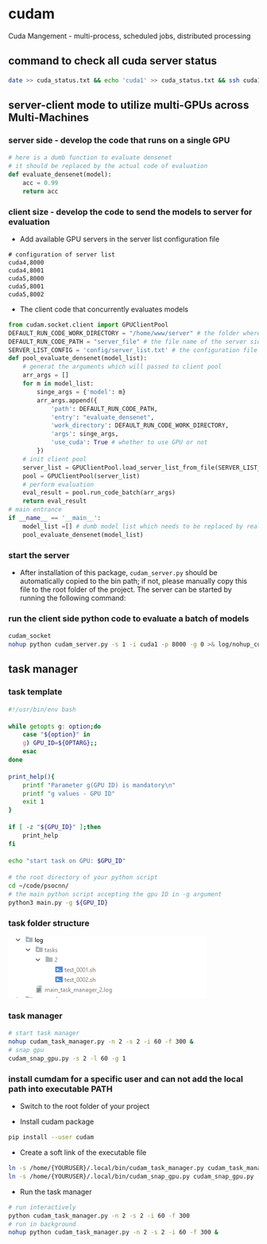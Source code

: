 # cudam
Cuda Mangement - multi-process, scheduled jobs, distributed processing

## command to check all cuda server status

```bash
date >> cuda_status.txt && echo 'cuda1' >> cuda_status.txt && ssh cuda1 'nvidia-smi' >> cuda_status.txt && echo 'cuda2' >> cuda_status.txt && ssh cuda2 'nvidia-smi' >> cuda_status.txt && echo 'cuda3' >> cuda_status.txt && ssh cuda3 'nvidia-smi' >> cuda_status.txt && echo 'cuda4' >> cuda_status.txt && ssh cuda4 'nvidia-smi' >> cuda_status.txt && echo 'cuda5' >> cuda_status.txt && ssh cuda5 'nvidia-smi' >> cuda_status.txt && echo 'cuda6' >> cuda_status.txt && ssh cuda6 'nvidia-smi' >> cuda_status.txt && echo 'cuda11' >> cuda_status.txt && ssh cuda11 'nvidia-smi' >> cuda_status.txt
```

## server-client mode to utilize multi-GPUs across Multi-Machines

### server side - develop the code that runs on a single GPU

```python
# here is a dumb function to evaluate densenet
# it should be replaced by the actual code of evaluation
def evaluate_densenet(model):
    acc = 0.99
    return acc
```

### client size - develop the code to send the models to server for evaluation

* Add available GPU servers in the server list configuration file

```text
# configuration of server list
cuda4,8000
cuda4,8001
cuda5,8000
cuda5,8001
cuda5,8002
```

* The client code that concurrently evaluates models

```python
from cudam.socket.client import GPUClientPool
DEFAULT_RUN_CODE_WORK_DIRECTORY = "/home/www/server" # the folder where the server side code resides 
DEFAULT_RUN_CODE_PATH = "server_file" # the file name of the server side code
SERVER_LIST_CONFIG = 'config/server_list.txt' # the configuration file of the server list
def pool_evaluate_densenet(model_list):
    # generat the arguments which will passed to client pool
    arr_args = []
    for m in model_list:        
        singe_args = {'model': m}
        arr_args.append({
            'path': DEFAULT_RUN_CODE_PATH,
            'entry': "evaluate_densenet",
            'work_directory': DEFAULT_RUN_CODE_WORK_DIRECTORY,
            'args': singe_args,
            'use_cuda': True # whether to use GPU or not
        })
    # init client pool
    server_list = GPUClientPool.load_server_list_from_file(SERVER_LIST_CONFIG)
    pool = GPUClientPool(server_list)
    # perform evaluation
    eval_result = pool.run_code_batch(arr_args)
    return eval_result
# main entrance
if __name__ == '__main__':
    model_list =[] # dumb model list which needs to be replaced by real models
    pool_evaluate_densenet(model_list)
```

### start the server 

* After installation of this package, `cudam_server.py` should be automatically copied to the bin path; if not, please manually copy this file to the root folder of the project. The server can be started by running the following command:  

### run the client side python code to evaluate a batch of models

```bash
cudam_socket
nohup python cudam_server.py -s 1 -i cuda1 -p 8000 -g 0 >& log/nohup_cuda_1_8000_0.log &
```



## task manager

### task template

```bash
#!/usr/bin/env bash

while getopts g: option;do
    case "${option}" in
    g) GPU_ID=${OPTARG};;
    esac
done

print_help(){
    printf "Parameter g(GPU ID) is mandatory\n"
    printf "g values - GPU ID"
    exit 1
}

if [ -z "${GPU_ID}" ];then
    print_help
fi

echo "start task on GPU: $GPU_ID"

# the root directory of your python script
cd ~/code/psocnn/
# the main python script accepting the gpu ID in -g argument
python3 main.py -g ${GPU_ID}
```

### task folder structure

![task folder structure](https://github.com/wwwbbb8510/cudam/blob/master/sh_task_structure.PNG "Task folder structure")

### task manager 

```bash
# start task manager
nohup cudam_task_manager.py -n 2 -s 2 -i 60 -f 300 &
# snap gpu
cudam_snap_gpu.py -s 2 -l 60 -g 1
```

### install cumdam for a specific user and can not add the local path into executable PATH

* Switch to the root folder of your project

* Install cudam package
```bash
pip install --user cudam
``` 

* Create a soft link of the executable file
```bash
ln -s /home/{YOURUSER}/.local/bin/cudam_task_manager.py cudam_task_manager.py
ln -s /home/{YOURUSER}/.local/bin/cudam_snap_gpu.py cudam_snap_gpu.py
```

* Run the task manager
```bash
# run interactively
python cudam_task_manager.py -n 2 -s 2 -i 60 -f 300
# run in background
nohup python cudam_task_manager.py -n 2 -s 2 -i 60 -f 300 &
```

